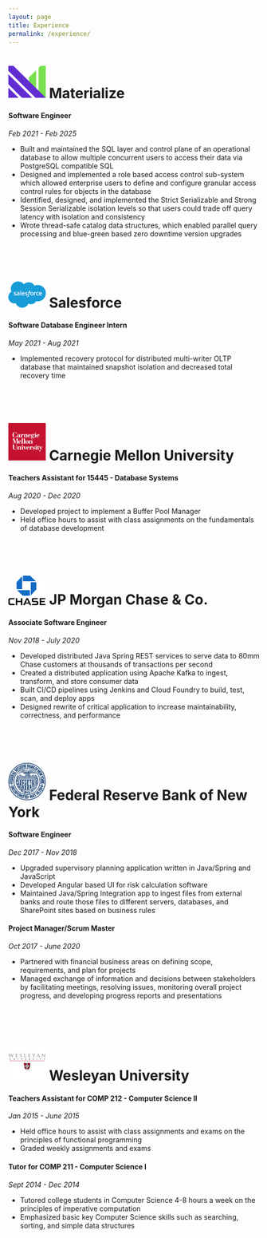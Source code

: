 ```yaml
---
layout: page
title: Experience
permalink: /experience/
---
```



# [<img src="/assets/img/materialize_logo.png" width="75"/>](https://materialize.com/) Materialize
#### **Software Engineer**
*Feb 2021 - Feb 2025*
- Built and maintained the SQL layer and control plane of an operational database to allow multiple concurrent users to access their data via PostgreSQL compatible SQL
- Designed and implemented a role based access control sub-system which allowed enterprise users to define and configure granular access control rules for objects in the database
- Identified, designed, and implemented the Strict Serializable and Strong Session Serializable isolation levels so that users could trade off query latency with isolation and consistency
- Wrote thread-safe catalog data structures, which enabled parallel query processing and blue-green based zero downtime version upgrades
<br/>
<br/>

# [<img src="/assets/img/Salesforce-logo.jpg" width="75"/>](https://www.salesforce.com/) Salesforce
#### **Software Database Engineer Intern**
*May 2021 - Aug 2021*
- Implemented recovery protocol for distributed multi-writer OLTP database that maintained snapshot isolation and decreased total recovery time
<br/>
<br/>

# [<img src="/assets/img/cmu-logo.png" width="75"/>](https://www.cmu.edu/) Carnegie Mellon University
#### **Teachers Assistant for 15445 - Database Systems**
*Aug 2020 - Dec 2020*
- Developed project to implement a Buffer Pool Manager
- Held office hours to assist with class assignments on the fundamentals of database development
<br/>
<br/>

# [<img src="/assets/img/chase-logo.png" width="75"/>](https://www.jpmorganchase.com/) JP Morgan Chase & Co.
#### **Associate Software Engineer**
*Nov 2018 - July 2020*
- Developed distributed Java Spring REST services to serve data to 80mm Chase customers at thousands of transactions per second
- Created a distributed application using Apache Kafka to ingest, transform, and store consumer data
- Built CI/CD pipelines using Jenkins and Cloud Foundry to build, test, scan, and deploy apps
- Designed rewrite of critical application to increase maintainability, correctness, and performance
<br/>
<br/>

# [<img src="/assets/img/FRBNY_logo.png" width="75"/>](https://www.newyorkfed.org/) Federal Reserve Bank of New York
#### **Software Engineer**
*Dec 2017 - Nov 2018*
- Upgraded supervisory planning application written in Java/Spring and JavaScript
- Developed Angular based UI for risk calculation software
- Maintained Java/Spring Integration app to ingest files from external banks and route those files to
different servers, databases, and SharePoint sites based on business rules

#### **Project Manager/Scrum Master**
*Oct 2017 - June 2020*
- Partnered with financial business areas on defining scope, requirements, and plan for projects
- Managed exchange of information and decisions between stakeholders by facilitating meetings,
resolving issues, monitoring overall project progress, and developing progress reports and presentations
<br/>
<br/>

# [<img src="/assets/img/wes-logo.png" width="75"/>](https://www.wesleyan.edu/) Wesleyan University
#### **Teachers Assistant for COMP 212 - Computer Science II**
*Jan 2015 - June 2015*
- Held office hours to assist with class assignments and exams on the principles of functional programming
- Graded weekly assignments and exams
  
#### **Tutor for COMP 211 - Computer Science I**
*Sept 2014 - Dec 2014*
- Tutored college students in Computer Science 4-8 hours a week on the principles of imperative computation
- Emphasized basic key Computer Science skills such as searching, sorting, and simple data structures